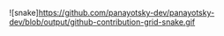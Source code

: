 ![snake]https://github.com/panayotsky-dev/panayotsky-dev/blob/output/github-contribution-grid-snake.gif
